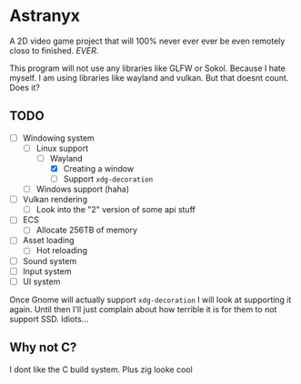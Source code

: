 # Astranyx

A 2D video game project that will 100% never ever ever be even remotely closo
to finished. *EVER*.

This program will not use any libraries like GLFW or Sokol. Because I hate
myself. I am using libraries like wayland and vulkan. But that doesnt count.
Does it?

## TODO

- [ ] Windowing system
  - [ ] Linux support
    - [ ] Wayland
      - [X] Creating a window
      - [ ] Support `xdg-decoration`
  - [ ] Windows support (haha)
- [ ] Vulkan rendering
  - [ ] Look into the "2" version of some api stuff
- [ ] ECS
  - [ ] Allocate 256TB of memory
- [ ] Asset loading
  - [ ] Hot reloading
- [ ] Sound system
- [ ] Input system
- [ ] UI system

Once Gnome will actually support `xdg-decoration` I will look at supporting it
again. Until then I'll just complain about how terrible it is for them to not
support SSD. Idiots...

## Why not C?

I dont like the C build system. Plus zig looke cool
